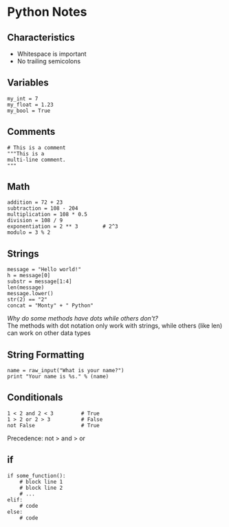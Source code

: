 # Python Notes

## Characteristics

* Whitespace is important
* No trailing semicolons

## Variables
```
my_int = 7
my_float = 1.23
my_bool = True
```
## Comments
```
# This is a comment
"""This is a
multi-line comment.
"""
```
## Math
```
addition = 72 + 23
subtraction = 108 - 204
multiplication = 108 * 0.5
division = 108 / 9
exponentiation = 2 ** 3        # 2^3
modulo = 3 % 2
```
## Strings
```
message = "Hello world!"
h = message[0]
substr = message[1:4]
len(message)
message.lower()
str(2) == "2"
concat = "Monty" + " Python"
```
_Why do some methods have dots while others don't?_  
The methods with dot notation only work with strings, while others (like len) can work on other data types

## String Formatting
```
name = raw_input("What is your name?")
print "Your name is %s." % (name)
```
## Conditionals
```
1 < 2 and 2 < 3         # True
1 > 2 or 2 > 3          # False
not False               # True
```
Precedence: not > and > or

## if
```
if some_function():
    # block line 1
    # block line 2
    # ...
elif:
    # code
else:
    # code
```

